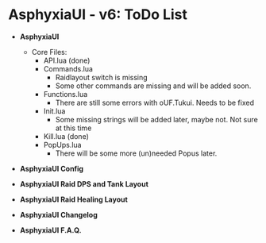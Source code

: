 AsphyxiaUI - v6: ToDo List
==========================

- **AsphyxiaUI**
	- Core Files:
		- API.lua (done)
		- Commands.lua
			- Raidlayout switch is missing
			- Some other commands are missing and will be added soon.
		- Functions.lua
			- There are still some errors with oUF.Tukui. Needs to be fixed
		- Init.lua
			- Some missing strings will be added later, maybe not. Not sure at this time
		- Kill.lua (done)
		- PopUps.lua
			- There will be some more (un)needed Popus later.

- **AsphyxiaUI Config**

- **AsphyxiaUI Raid DPS and Tank Layout**

- **AsphyxiaUI Raid Healing Layout**

- **AsphyxiaUI Changelog**

- **AsphyxiaUI F.A.Q.**